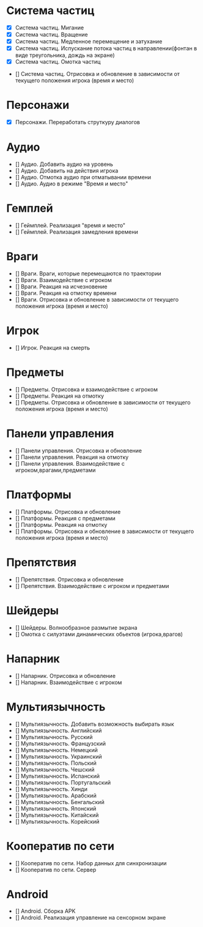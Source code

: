 # Система частиц

- [x] Система частиц. Мигание
- [x] Система частиц. Вращение
- [x] Система частиц. Медленное перемещение и затухание
- [x] Система частиц. Испускание потока частиц в направлении(фонтан в виде треугольника, дождь на экране)
- [x] Система частиц. Омотка частиц
- [] Система частиц. Отрисовка и обновление в зависимости от текущего положения игрока (время и место)

# Персонажи
- [x] Персонажи. Переработать струткуру диалогов

# Аудио
- [] Аудио. Добавить аудио на уровень
- [] Аудио. Добавить на действия игрока
- [] Аудио. Отмотка аудио при отматывании времени
- [] Аудио. Аудио в режиме "Время и место"

# Гемплей
- [] Геймплей. Реализация "время и место"
- [] Геймплей. Реализация замедления времени

# Враги
- [] Враги. Враги, которые перемещаются по траектории
- [] Враги. Взаимодействие с игроком
- [] Враги. Реакция на исчезновение
- [] Враги. Реакция на отмотку времени
- [] Враги. Отрисовка и обновление в зависимости от текущего положения игрока (время и место)

# Игрок
- [] Игрок. Реакция на смерть

# Предметы
- [] Предметы. Отрисовка и взаимодействие с игроком
- [] Предметы. Реакция на отмотку
- [] Предметы. Отрисовка и обновление в зависимости от текущего положения игрока (время и место)

# Панели управления
- [] Панели управления. Отрисовка и обновление
- [] Панели управления. Реакция на отмотку
- [] Панели управления. Взаимодействие с игроком,врагами,предметами

# Платформы
- [] Платформы. Отрисовка и обновление
- [] Платформы. Реакция с предметами
- [] Платформы. Реакция на отмотку 
- [] Платформы. Отрисовка и обновление в зависимости от текущего положения игрока (время и место)

# Препятствия
- [] Препятствия. Отрисовка и обновление
- [] Препятствия. Взаимодействие с игроком и предметами

# Шейдеры
- [] Шейдеры. Волнообразное размытие экрана
- [] Омотка с силуэтами динамических обьектов (игрока,врагов)

# Напарник
- [] Напарник. Отрисовка и обновление
- [] Напарник. Взаимодействие с игроком

# Мультиязычность
- [] Мультиязычность. Добавить возможность выбирать язык
- [] Мультиязычность. Английский
- [] Мультиязычность. Русский
- [] Мультиязычность. Французский
- [] Мультиязычность. Немецкий
- [] Мультиязычность. Украинский
- [] Мультиязычность. Польский
- [] Мультиязычность. Чешский
- [] Мультиязычность. Испанский
- [] Мультиязычность. Португальский
- [] Мультиязычность. Хинди 
- [] Мультиязычность. Арабский
- [] Мультиязычность. Бенгальский
- [] Мультиязычность. Японский
- [] Мультиязычность. Китайский
- [] Мультиязычность. Корейский

# Кооператив по сети
- [] Кооператив по сети. Набор данных для синхронизации
- [] Кооператив по сети. Сервер

# Android
- [] Android. Сборка APK
- [] Android. Реализация управление на сенсорном экране